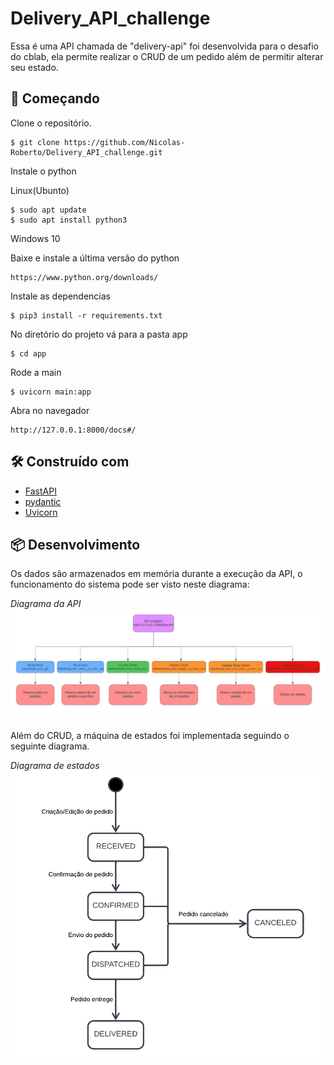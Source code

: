 # Delivery_API_challenge

Essa é uma API chamada de "delivery-api" foi desenvolvida para o desafio do cblab, ela permite realizar o CRUD de um pedido além de permitir alterar seu estado.

## 🚀 Começando

Clone o repositório.
```
$ git clone https://github.com/Nicolas-Roberto/Delivery_API_challenge.git
```

Instale o python

Linux(Ubunto)
```
$ sudo apt update
$ sudo apt install python3
```

Windows 10

Baixe e instale a última versão do python
```
https://www.python.org/downloads/
```

Instale as dependencias
```
$ pip3 install -r requirements.txt
```

No diretório do projeto vá para a pasta app
```
$ cd app
```

Rode a main
```
$ uvicorn main:app 
```

Abra no navegador 
```
http://127.0.0.1:8000/docs#/
```

## 🛠️ Construído com

* [FastAPI](https://fastapi.tiangolo.com/) 
* [pydantic](https://pydantic-docs.helpmanual.io/) 
* [Uvicorn](https://www.uvicorn.org/) 


## 📦 Desenvolvimento

Os dados são armazenados em memória durante a execução
da API, o funcionamento do sistema pode ser visto neste diagrama:

*Diagrama da API*
<img align="center" 
       src="docs/diagrams/API-diagrama.png"/>

<br/>
Além do CRUD, a máquina de estados foi implementada seguindo o seguinte diagrama.

*Diagrama de estados*
<img align="center" 
       src="docs/diagrams/state-diagram.png"/>

       
